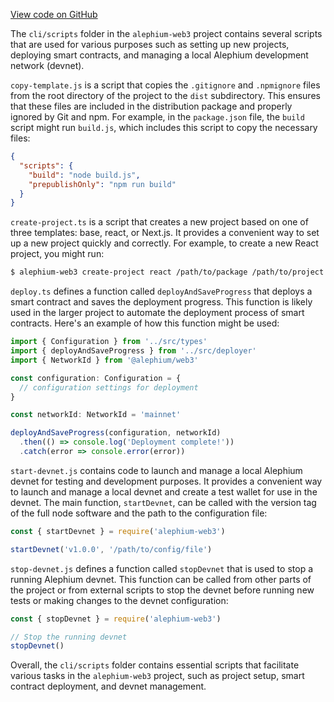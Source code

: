 [View code on GitHub](https://github.com/alephium/alephium-web3/.autodoc/docs/json/packages/cli/scripts)

The `cli/scripts` folder in the `alephium-web3` project contains several scripts that are used for various purposes such as setting up new projects, deploying smart contracts, and managing a local Alephium development network (devnet).

`copy-template.js` is a script that copies the `.gitignore` and `.npmignore` files from the root directory of the project to the `dist` subdirectory. This ensures that these files are included in the distribution package and properly ignored by Git and npm. For example, in the `package.json` file, the `build` script might run `build.js`, which includes this script to copy the necessary files:

```json
{
  "scripts": {
    "build": "node build.js",
    "prepublishOnly": "npm run build"
  }
}
```

`create-project.ts` is a script that creates a new project based on one of three templates: base, react, or Next.js. It provides a convenient way to set up a new project quickly and correctly. For example, to create a new React project, you might run:

```bash
$ alephium-web3 create-project react /path/to/package /path/to/project
```

`deploy.ts` defines a function called `deployAndSaveProgress` that deploys a smart contract and saves the deployment progress. This function is likely used in the larger project to automate the deployment process of smart contracts. Here's an example of how this function might be used:

```javascript
import { Configuration } from '../src/types'
import { deployAndSaveProgress } from '../src/deployer'
import { NetworkId } from '@alephium/web3'

const configuration: Configuration = {
  // configuration settings for deployment
}

const networkId: NetworkId = 'mainnet'

deployAndSaveProgress(configuration, networkId)
  .then(() => console.log('Deployment complete!'))
  .catch(error => console.error(error))
```

`start-devnet.js` contains code to launch and manage a local Alephium devnet for testing and development purposes. It provides a convenient way to launch and manage a local devnet and create a test wallet for use in the devnet. The main function, `startDevnet`, can be called with the version tag of the full node software and the path to the configuration file:

```javascript
const { startDevnet } = require('alephium-web3')

startDevnet('v1.0.0', '/path/to/config/file')
```

`stop-devnet.js` defines a function called `stopDevnet` that is used to stop a running Alephium devnet. This function can be called from other parts of the project or from external scripts to stop the devnet before running new tests or making changes to the devnet configuration:

```javascript
const { stopDevnet } = require('alephium-web3')

// Stop the running devnet
stopDevnet()
```

Overall, the `cli/scripts` folder contains essential scripts that facilitate various tasks in the `alephium-web3` project, such as project setup, smart contract deployment, and devnet management.
